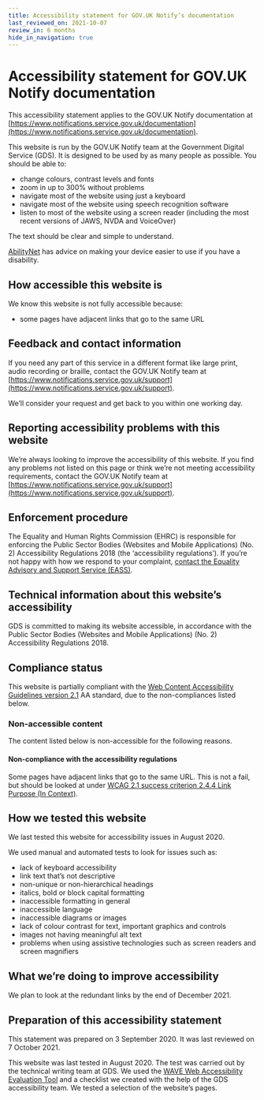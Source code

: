 ```yaml
---
title: Accessibility statement for GOV.UK Notify’s documentation
last_reviewed_on: 2021-10-07
review_in: 6 months
hide_in_navigation: true
---
```


# Accessibility statement for GOV.UK Notify documentation

This accessibility statement applies to the GOV.UK Notify documentation at [https://www.notifications.service.gov.uk/documentation](https://www.notifications.service.gov.uk/documentation).

This website is run by the GOV.UK Notify team at the Government Digital Service (GDS). It is designed to be used by as many people as possible. You should be able to:

+ change colours, contrast levels and fonts
+ zoom in up to 300% without problems
+ navigate most of the website using just a keyboard
+ navigate most of the website using speech recognition software
+ listen to most of the website using a screen reader (including the most recent versions of JAWS, NVDA and VoiceOver)

The text should be clear and simple to understand.

[AbilityNet](https://mcmw.abilitynet.org.uk/) has advice on making your device easier to use if you have a disability.

## How accessible this website is

We know this website is not fully accessible because:

+ some pages have adjacent links that go to the same URL

## Feedback and contact information

If you need any part of this service in a different format like large print, audio recording or braille, contact the GOV.UK Notify team at  [https://www.notifications.service.gov.uk/support](https://www.notifications.service.gov.uk/support).

We’ll consider your request and get back to you within one working day.

## Reporting accessibility problems with this website

We’re always looking to improve the accessibility of this website. If you find any problems not listed on this page or think we’re not meeting accessibility requirements, contact the GOV.UK Notify team at  [https://www.notifications.service.gov.uk/support](https://www.notifications.service.gov.uk/support).

## Enforcement procedure

The Equality and Human Rights Commission (EHRC) is responsible for enforcing the Public Sector Bodies (Websites and Mobile Applications) (No. 2) Accessibility Regulations 2018
(the ‘accessibility regulations’). If you’re not happy with how we respond to your complaint, [contact the Equality Advisory and Support Service (EASS)](https://www.equalityadvisoryservice.com/).

## Technical information about this website’s accessibility

GDS is committed to making its website accessible, in accordance with the Public Sector Bodies (Websites and Mobile Applications) (No. 2) Accessibility Regulations 2018.

## Compliance status

This website is partially compliant with the [Web Content Accessibility Guidelines version 2.1](https://www.w3.org/TR/WCAG21/) AA standard, due to the non-compliances listed below.

### Non-accessible content

The content listed below is non-accessible for the following reasons.

#### Non-compliance with the accessibility regulations

Some pages have adjacent links that go to the same URL. This is not a fail, but should be looked at under [WCAG 2.1 success criterion 2.4.4 Link Purpose (In Context)](https://www.w3.org/TR/UNDERSTANDING-WCAG20/navigation-mechanisms-refs.html).

## How we tested this website

We last tested this website for accessibility issues in August 2020.

We used manual and automated tests to look for issues such as:

- lack of keyboard accessibility
- link text that’s not descriptive
- non-unique or non-hierarchical headings
- italics, bold or block capital formatting
- inaccessible formatting in general
- inaccessible language
- inaccessible diagrams or images
- lack of colour contrast for text, important graphics and controls
- images not having meaningful alt text
- problems when using assistive technologies such as screen readers and screen magnifiers

## What we’re doing to improve accessibility

We plan to look at the redundant links by the end of December 2021.

## Preparation of this accessibility statement

This statement was prepared on 3 September 2020. It was last reviewed on 7 October 2021.

This website was last tested in August 2020. The test was carried out by the technical writing team at GDS. We used the [WAVE Web Accessibility Evaluation Tool](https://wave.webaim.org/) and a checklist we created with the help of the GDS accessibility team. We tested a selection of the website’s pages.
